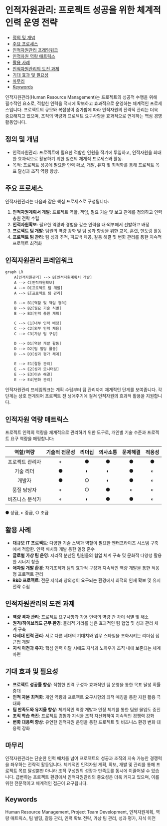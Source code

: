# 인적자원관리: 프로젝트 성공을 위한 체계적 인력 운영 전략

<!-- mtoc-start -->

- [정의 및 개념](#정의-및-개념)
- [주요 프로세스](#주요-프로세스)
- [인적자원관리 프레임워크](#인적자원관리-프레임워크)
- [인적자원 역량 매트릭스](#인적자원-역량-매트릭스)
- [활용 사례](#활용-사례)
- [인적자원관리의 도전 과제](#인적자원관리의-도전-과제)
- [기대 효과 및 필요성](#기대-효과-및-필요성)
- [마무리](#마무리)
- [Keywords](#keywords)

<!-- mtoc-end -->

인적자원관리(Human Resource Management)는 프로젝트의 성공적 수행을 위해 필수적인 요소로, 적합한 인력을 적시에 확보하고 효과적으로 운영하는 체계적인 프로세스입니다. 프로젝트의 규모와 복잡성이 증가함에 따라 인적자원의 전략적 관리는 더욱 중요해지고 있으며, 조직의 역량과 프로젝트 요구사항을 효과적으로 연계하는 핵심 경영 활동입니다.

## 정의 및 개념

- 인적자원관리: 프로젝트에 필요한 적합한 인원을 적기에 투입하고, 인적자원을 최대한 효과적으로 활용하기 위한 일련의 체계적 프로세스와 활동.
- 목적: 프로젝트 성공에 필요한 인력 확보, 개발, 유지 및 최적화를 통해 프로젝트 목표 달성과 조직 역량 향상.

## 주요 프로세스

인적자원관리는 다음과 같은 핵심 프로세스로 구성됩니다:

1. **인적자원계획서 개발**: 프로젝트 역할, 책임, 필요 기술 및 보고 관계를 정의하고 인력 충원 전략 수립
2. **인적자원확보**: 필요한 역량과 경험을 갖춘 인력을 내·외부에서 선발하고 배정
3. **프로젝트 팀 개발**: 팀원의 역량 강화 및 팀 성과 향상을 위한 교육, 훈련, 멘토링 활동
4. **프로젝트 팀 관리**: 팀 성과 추적, 피드백 제공, 갈등 해결 및 변화 관리를 통한 지속적 프로젝트 최적화

## 인적자원관리 프레임워크

```mermaid
graph LR
    A[인적자원관리] --> B[인적자원계획서 개발]
    A --> C[인적자원확보]
    A --> D[프로젝트 팀 개발]
    A --> E[프로젝트 팀 관리]

    B --> B1[역할 및 책임 정의]
    B --> B2[필요 기술 식별]
    B --> B3[인력 충원 계획]

    C --> C1[내부 인력 배정]
    C --> C2[외부 인력 채용]
    C --> C3[가상 팀 구성]

    D --> D1[역량 개발 활동]
    D --> D2[팀 빌딩 활동]
    D --> D3[성과 평가 체계]

    E --> E1[갈등 관리]
    E --> E2[성과 모니터링]
    E --> E3[이슈 해결]
    E --> E4[변화 관리]
```

인적자원관리 프레임워크는 계획 수립부터 팀 관리까지 체계적인 단계를 보여줍니다. 각 단계는 상호 연계되어 프로젝트 전 생애주기에 걸쳐 인적자원의 효과적 활용을 지원합니다.

## 인적자원 역량 매트릭스

프로젝트 인력의 역량을 체계적으로 관리하기 위한 도구로, 개인별 기술 수준과 프로젝트 요구 역량을 매핑합니다:

|    역할/역량    | 기술적 전문성 | 리더십 | 의사소통 | 문제해결 | 적응성 |
| :-------------: | :-----------: | :----: | :------: | :------: | :----: |
| 프로젝트 관리자 |       ◐       |   ●    |    ●     |    ●     |   ●    |
|    기술 리더    |       ●       |   ◐    |    ◐     |    ●     |   ◐    |
|     개발자      |       ●       |   ○    |    ◐     |    ●     |   ◐    |
|   품질 담당자   |       ◐       |   ○    |    ●     |    ◐     |   ◐    |
| 비즈니스 분석가 |       ◐       |   ◐    |    ●     |    ●     |   ◐    |

● 상급, ◐ 중급, ○ 초급

## 활용 사례

- **대규모 IT 프로젝트**: 다양한 기술 스택과 역할이 필요한 엔터프라이즈 시스템 구축에서 적합한. 인력 배치와 개발 통한 일정 준수
- **글로벌 가상 팀 운영**: 지리적 분산된 팀원들의 협업 체계 구축 및 문화적 다양성 활용한 시너지 창출
- **애자일 개발 환경**: 자기조직화 팀의 효과적 구성과 지속적인 역량 개발을 통한 적응형 프로젝트 관리
- **R&D 프로젝트**: 전문 지식과 창의성이 요구되는 환경에서 최적의 인재 확보 및 유지 전략 수립

## 인적자원관리의 도전 과제

- **역량 격차 관리**: 프로젝트 요구사항과 가용 인력의 역량 간 차이 식별 및 해소
- **원격/하이브리드 근무 환경**: 물리적 거리를 넘은 효과적인 팀 협업 및 성과 관리 체계 구축
- **다세대 인력 관리**: 서로 다른 세대의 기대치와 업무 스타일을 조화시키는 리더십 접근법 개발
- **지식 이전과 유지**: 핵심 인력 이탈 시에도 지식과 노하우가 조직 내에 보존되는 체계 마련

## 기대 효과 및 필요성

- **프로젝트 성공률 향상**: 적합한 인력 구성과 효과적인 팀 운영을 통한 목표 달성 확률 증대
- **인적 자본 최적화**: 개인 역량과 프로젝트 요구사항의 최적 매칭을 통한 자원 활용 극대화
- **팀 만족도와 유지율 향상**: 체계적인 역량 개발과 인정 체계를 통한 팀원 몰입도 증진
- **조직 학습 촉진**: 프로젝트 경험과 지식을 조직 자산화하여 지속적인 경쟁력 강화
- **변화 대응력 향상**: 유연한 인적자원 운영을 통한 프로젝트 및 비즈니스 환경 변화 대응력 강화

## 마무리

인적자원관리는 단순한 인력 배치를 넘어 프로젝트의 성공과 조직의 지속 가능한 경쟁력을 좌우하는 전략적 활동입니다. 체계적인 인적자원 계획, 확보, 개발 및 관리를 통해 프로젝트 목표 달성뿐만 아니라 조직 구성원의 성장과 만족도를 동시에 이끌어낼 수 있습니다. 급변하는 프로젝트 환경에서 인적자원관리의 중요성은 더욱 커지고 있으며, 이를 위한 전문적이고 체계적인 접근이 요구됩니다.

## Keywords

Human Resource Management, Project Team Development, 인적자원계획, 역량 매트릭스, 팀 빌딩, 갈등 관리, 인력 확보 전략, 가상 팀 관리, 성과 평가, 지식 이전
